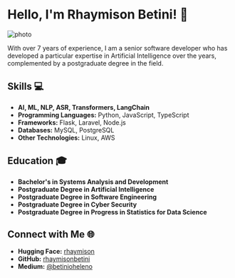 # Hello, I'm Rhaymison Betini! 👋
![photo](https://github.com/rhaymisonbetini/huggphotos/blob/main/giphy.gif?raw=true)

With over 7 years of experience, I am a senior software developer who has developed a particular expertise in Artificial Intelligence over the years, complemented by a postgraduate degree in the field.

## Skills 💻
- **AI, ML, NLP, ASR, Transformers, LangChain**
- **Programming Languages:** Python, JavaScript, TypeScript
- **Frameworks:** Flask, Laravel, Node.js
- **Databases:** MySQL, PostgreSQL
- **Other Technologies:** Linux, AWS

## Education 🎓
- **Bachelor's in Systems Analysis and Development**
- **Postgraduate Degree in Artificial Intelligence**
- **Postgraduate Degree in Software Engineering**
- **Postgraduate Degree in Cyber Security**
- **Postgraduate Degree in Progress in Statistics for Data Science**

## Connect with Me 🌐
- **Hugging Face:** [rhaymison](https://huggingface.co/rhaymison)
- **GitHub:** [rhaymisonbetini](https://github.com/rhaymisonbetini)
- **Medium:** [@betinioheleno](https://medium.com/@betinioheleno)

